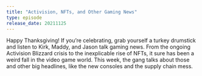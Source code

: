 ```yaml
---
title: "Activision, NFTs, and Other Gaming News"
type: episode
release_date: 20211125
---
```

Happy Thanksgiving! If you’re celebrating, grab yourself a turkey drumstick and listen to Kirk, Maddy, and Jason talk gaming news. From the ongoing Activision Blizzard crisis to the inexplicable rise of NFTs, it sure has been a weird fall in the video game world. This week, the gang talks about those and other big headlines, like the new consoles and the supply chain mess.